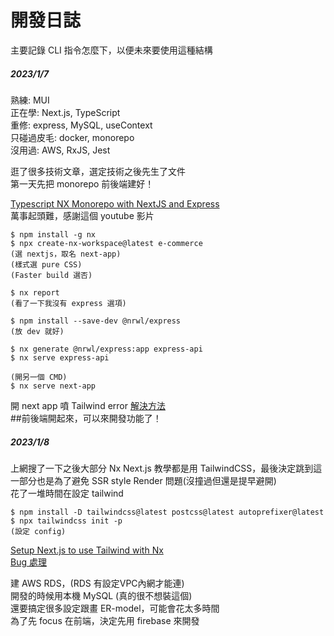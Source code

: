 # 開發日誌
主要記錄 CLI 指令怎麼下，以便未來要使用這種結構
##### 2023/1/7
熟練: MUI  
正在學: Next.js, TypeScript  
重修: express, MySQL, useContext  
只碰過皮毛: docker, monorepo  
沒用過: AWS, RxJS, Jest  

逛了很多技術文章，選定技術之後先生了文件  
第一天先把 monorepo 前後端建好！  

[Typescript NX Monorepo with NextJS and Express](https://www.youtube.com/watch?v=WOfL5q2HznI&list=LL&index=1&t=183s)  
萬事起頭難，感謝這個 youtube 影片  

```
$ npm install -g nx
$ npx create-nx-workspace@latest e-commerce
(選 nextjs，取名 next-app)
(樣式選 pure CSS)
(Faster build 選否)

$ nx report
(看了一下我沒有 express 選項)

$ npm install --save-dev @nrwl/express
(放 dev 就好)

$ nx generate @nrwl/express:app express-api
$ nx serve express-api

(開另一個 CMD)
$ nx serve next-app
```
開 next app 噴 Tailwind error [解決方法](./bugs.md#nextjs-webpack-自動找-postcss-設定檔問題)  
##前後端開起來，可以來開發功能了！

##### 2023/1/8
上網搜了一下之後大部分 Nx Next.js 教學都是用 TailwindCSS，最後決定跳到這  
一部分也是為了避免 SSR style Render 問題(沒撞過但還是提早避開)  
花了一堆時間在設定 tailwind
```
$ npm install -D tailwindcss@latest postcss@latest autoprefixer@latest 
$ npx tailwindcss init -p
(設定 config)
```
[Setup Next.js to use Tailwind with Nx](https://blog.nrwl.io/setup-next-js-to-use-tailwind-with-nx-849b7e21d8d0)  
[Bug 處理](./bugs.md#在-nx-nextjs-裡設定-tailwinds)

建 AWS RDS，(RDS 有設定VPC內網才能連)  
開發的時候用本機 MySQL (真的很不想裝這個)  
還要搞定很多設定跟畫 ER-model，可能會花太多時間  
為了先 focus 在前端，決定先用 firebase 來開發